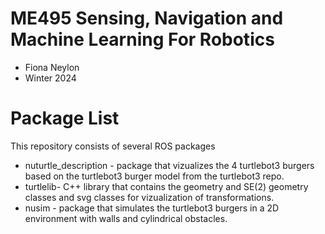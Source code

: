 # ME495 Sensing, Navigation and Machine Learning For Robotics
* Fiona Neylon
* Winter 2024
# Package List
This repository consists of several ROS packages
- nuturtle_description - package that vizualizes the 4 turtlebot3 burgers based on the turtlebot3 burger model from the turtlebot3 repo. 
- turtlelib- C++ library that contains the geometry and SE(2) geometry classes and svg classes for vizualization of transformations. 
- nusim - package that simulates the turtlebot3 burgers in a 2D environment with walls and cylindrical obstacles.
